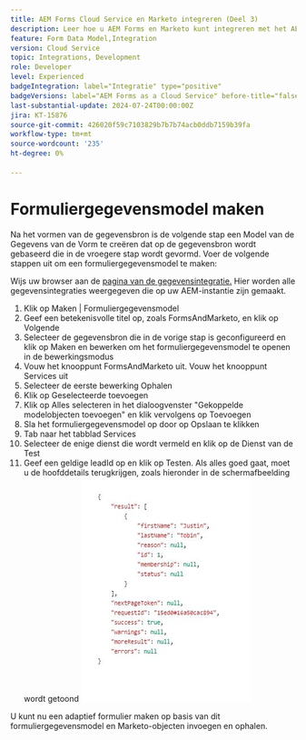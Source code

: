 ```yaml
---
title: AEM Forms Cloud Service en Marketo integreren (Deel 3)
description: Leer hoe u AEM Forms en Marketo kunt integreren met het AEM Forms-formuliergegevensmodel.
feature: Form Data Model,Integration
version: Cloud Service
topic: Integrations, Development
role: Developer
level: Experienced
badgeIntegration: label="Integratie" type="positive"
badgeVersions: label="AEM Forms as a Cloud Service" before-title="false"
last-substantial-update: 2024-07-24T00:00:00Z
jira: KT-15876
source-git-commit: 426020f59c7103829b7b7b74acb0ddb7159b39fa
workflow-type: tm+mt
source-wordcount: '235'
ht-degree: 0%

---
```


# Formuliergegevensmodel maken

Na het vormen van de gegevensbron is de volgende stap een Model van de Gegevens van de Vorm te creëren dat op de gegevensbron wordt gebaseerd die in de vroegere stap wordt gevormd. Voer de volgende stappen uit om een formuliergegevensmodel te maken:

Wijs uw browser aan de [ pagina van de gegevensintegratie.](http://localhost:4502/aem/forms.html/content/dam/formsanddocuments-fdm) Hier worden alle gegevensintegraties weergegeven die op uw AEM-instantie zijn gemaakt.

1. Klik op Maken | Formuliergegevensmodel
1. Geef een betekenisvolle titel op, zoals FormsAndMarketo, en klik op Volgende
1. Selecteer de gegevensbron die in de vorige stap is geconfigureerd en klik op Maken en bewerken om het formuliergegevensmodel te openen in de bewerkingsmodus
1. Vouw het knooppunt FormsAndMarketo uit. Vouw het knooppunt Services uit
1. Selecteer de eerste bewerking Ophalen
1. Klik op Geselecteerde toevoegen
1. Klik op Alles selecteren in het dialoogvenster &quot;Gekoppelde modelobjecten toevoegen&quot; en klik vervolgens op Toevoegen
1. Sla het formuliergegevensmodel op door op Opslaan te klikken
1. Tab naar het tabblad Services
1. Selecteer de enige dienst die wordt vermeld en klik op de Dienst van de Test
1. Geef een geldige leadId op en klik op Testen. Als alles goed gaat, moet u de hoofddetails terugkrijgen, zoals hieronder in de schermafbeelding wordt getoond
   ![ testresultaten ](assets/testresults.png)

U kunt nu een adaptief formulier maken op basis van dit formuliergegevensmodel en Marketo-objecten invoegen en ophalen.